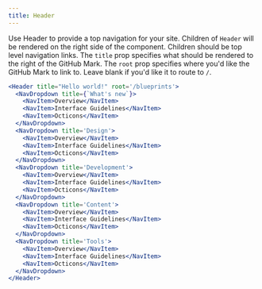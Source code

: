 ```yaml
---
title: Header
---
```


Use Header to provide a top navigation for your site. Children of `Header` will be rendered on the right side of the component. Children should be top level navigation links. The `title` prop specifies what should be rendered to the right of the GitHub Mark. The `root` prop specifies where you'd like the GitHub Mark to link to. Leave blank if you'd like it to route to `/`.
```.jsx
<Header title="Hello world!" root='/blueprints'>
  <NavDropdown title={`What's new`}>
    <NavItem>Overview</NavItem>
    <NavItem>Interface Guidelines</NavItem>
    <NavItem>Octicons</NavItem>
  </NavDropdown>
  <NavDropdown title='Design'>
    <NavItem>Overview</NavItem>
    <NavItem>Interface Guidelines</NavItem>
    <NavItem>Octicons</NavItem>
  </NavDropdown>
  <NavDropdown title='Development'>
    <NavItem>Overview</NavItem>
    <NavItem>Interface Guidelines</NavItem>
    <NavItem>Octicons</NavItem>
  </NavDropdown>
  <NavDropdown title='Content'>
    <NavItem>Overview</NavItem>
    <NavItem>Interface Guidelines</NavItem>
    <NavItem>Octicons</NavItem>
  </NavDropdown>
  <NavDropdown title='Tools'>
    <NavItem>Overview</NavItem>
    <NavItem>Interface Guidelines</NavItem>
    <NavItem>Octicons</NavItem>
  </NavDropdown>
</Header>
```
